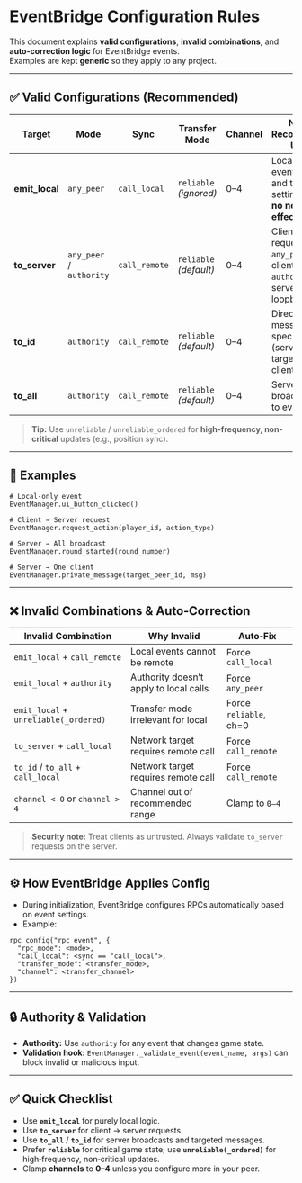 # EventBridge Configuration Rules

This document explains **valid configurations**, **invalid combinations**, and **auto-correction logic** for EventBridge events.  
Examples are kept **generic** so they apply to any project.

---

## ✅ Valid Configurations (Recommended)

| **Target**     | **Mode**      | **Sync**       | **Transfer Mode**       | **Channel** | **Notes / Recommended Usage** |
|----------------|---------------|----------------|--------------------------|-------------|-------------------------------|
| **emit_local** | `any_peer`    | `call_local`   | `reliable` *(ignored)*   | 0–4         | Local-only events. `mode` and transfer settings have **no network effect**. |
| **to_server**  | `any_peer` / `authority` | `call_remote`  | `reliable` *(default)*   | 0–4         | Client → Server requests. Use `any_peer` for client requests, `authority` for server loopback. |
| **to_id**      | `authority`   | `call_remote`  | `reliable` *(default)*   | 0–4         | Directed message to a specific peer (server targeting a client). |
| **to_all**     | `authority`   | `call_remote`  | `reliable` *(default)*   | 0–4         | Server broadcasting to everyone. |

> **Tip:** Use `unreliable` / `unreliable_ordered` for **high-frequency, non-critical** updates (e.g., position sync).

---

## 🧭 Examples

```gdscript
# Local-only event
EventManager.ui_button_clicked()

# Client → Server request
EventManager.request_action(player_id, action_type)

# Server → All broadcast
EventManager.round_started(round_number)

# Server → One client
EventManager.private_message(target_peer_id, msg)
```

---

## ❌ Invalid Combinations & Auto‑Correction

| **Invalid Combination**                         | **Why Invalid**                                 | **Auto‑Fix**           |
|-------------------------------------------------|--------------------------------------------------|------------------------|
| `emit_local` + `call_remote`                    | Local events cannot be remote                    | Force `call_local`     |
| `emit_local` + `authority`                      | Authority doesn’t apply to local calls           | Force `any_peer`       |
| `emit_local` + `unreliable(_ordered)`           | Transfer mode irrelevant for local               | Force `reliable`, ch=0 |
| `to_server` + `call_local`                      | Network target requires remote call              | Force `call_remote`    |
| `to_id` / `to_all` + `call_local`               | Network target requires remote call              | Force `call_remote`    |
| `channel < 0` or `channel > 4`                  | Channel out of recommended range                 | Clamp to `0–4`         |

> **Security note:** Treat clients as untrusted. Always validate `to_server` requests on the server.

---

## ⚙️ How EventBridge Applies Config

- During initialization, EventBridge configures RPCs automatically based on event settings.  
- Example:

```gdscript
rpc_config("rpc_event", {
  "rpc_mode": <mode>,
  "call_local": <sync == "call_local">,
  "transfer_mode": <transfer_mode>,
  "channel": <transfer_channel>
})
```

---

## 🔒 Authority & Validation

- **Authority:** Use `authority` for any event that changes game state.  
- **Validation hook:** `EventManager._validate_event(event_name, args)` can block invalid or malicious input.

---

## ✅ Quick Checklist

- Use **`emit_local`** for purely local logic.  
- Use **`to_server`** for client → server requests.  
- Use **`to_all`** / **`to_id`** for server broadcasts and targeted messages.  
- Prefer **`reliable`** for critical game state; use **`unreliable(_ordered)`** for high‑frequency, non‑critical updates.  
- Clamp **channels** to **0–4** unless you configure more in your peer.  
